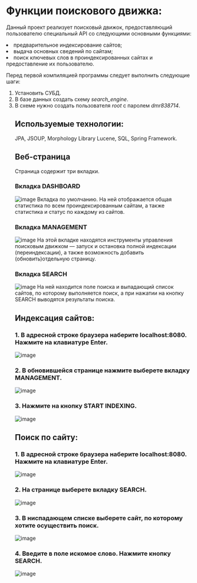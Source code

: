 # Функции поискового движка:
 
Данный проект реализует поисковый движок, предоставляющий пользователю специальный
API со следующими основными функциями: 
<li>предварительное индексирование сайтов;</li>
<li>выдача основных сведений по сайтам;</li>
<li>поиск ключевых слов в проиндексированных сайтах и предоставление их пользователю.</li>

Перед первой компиляцией программы следует выполнить следующие шаги:
<ol>
<li>
Установить СУБД.
</li>
<li>
В базе данных создать схему <i>search_engine</i>. 
</li>
<li>
В схеме нужно создать пользователя <i>root</i> с паролем 
<i>dmr838714</i>. 
</li>

## Используемые технологии:
JPA, JSOUP, Morphology Library Lucene, SQL, Spring Framework.  

## Веб-страница

Страница содержит три вкладки.

### Вкладка DASHBOARD
![image](/images/Dashboard.png)
Вкладка по умолчанию. На ней отображается общая статистика по всем проиндексированным сайтам, а также статистика и 
статус по каждому из сайтов.

### Вкладка MANAGEMENT
![image](/images/Management.png)
На этой вкладке находятся инструменты управления поисковым движком — запуск и остановка полной индексации
(переиндексации), а также возможность добавить (обновить)отдельную страницу.

### Вкладка SEARCH
![image](/images/Search.png)
На ней находится поле поиска и выпадающий список сайтов, по которому выполняется поиск, а при нажатии на кнопку SEARCH 
выводятся результаты поиска.

## Индексация сайтов:

### 1.	В адресной строке браузера наберите localhost:8080. Нажмите на клавиатуре Enter.
![image](/images/1.png)

### 2.	В обновившейся странице нажмите выберете вкладку MANAGEMENT.
![image](/images/2.png)

### 3.	Нажмите на кнопку START INDEXING.
![image](/images/3.png)


## Поиск по сайту:

### 1.	В адресной строке браузера наберите localhost:8080. Нажмите на клавиатуре Enter.
![image](/images/1.png)



### 2.	На странице выберете вкладку SEARCH.
![image](/images/4.png)

### 3.	В ниспадающем списке выберете сайт, по которому хотите осуществить поиск.
![image](/images/5.png)

### 4.	Введите в поле искомое слово. Нажмите кнопку SEARCH.
![image](/images/6.png)


